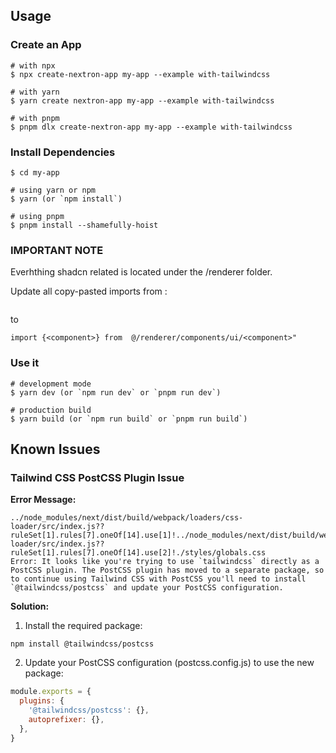 ## Usage

### Create an App

```
# with npx
$ npx create-nextron-app my-app --example with-tailwindcss

# with yarn
$ yarn create nextron-app my-app --example with-tailwindcss

# with pnpm
$ pnpm dlx create-nextron-app my-app --example with-tailwindcss
```

### Install Dependencies

```
$ cd my-app

# using yarn or npm
$ yarn (or `npm install`)

# using pnpm
$ pnpm install --shamefully-hoist
```

### IMPORTANT NOTE
Everhthing shadcn related is located under the /renderer folder.

Update all copy-pasted imports from :
```import {<component>} from  @/components/ui/<component>"
```
to 
```
import {<component>} from  @/renderer/components/ui/<component>"
```

### Use it

```
# development mode
$ yarn dev (or `npm run dev` or `pnpm run dev`)

# production build
$ yarn build (or `npm run build` or `pnpm run build`)
```

## Known Issues

### Tailwind CSS PostCSS Plugin Issue

**Error Message:**
```
../node_modules/next/dist/build/webpack/loaders/css-loader/src/index.js??ruleSet[1].rules[7].oneOf[14].use[1]!../node_modules/next/dist/build/webpack/loaders/postcss-loader/src/index.js??ruleSet[1].rules[7].oneOf[14].use[2]!./styles/globals.css
Error: It looks like you're trying to use `tailwindcss` directly as a PostCSS plugin. The PostCSS plugin has moved to a separate package, so to continue using Tailwind CSS with PostCSS you'll need to install `@tailwindcss/postcss` and update your PostCSS configuration.
```

**Solution:**
1. Install the required package:
```
npm install @tailwindcss/postcss
```

2. Update your PostCSS configuration (postcss.config.js) to use the new package:
```javascript
module.exports = {
  plugins: {
    '@tailwindcss/postcss': {},
    autoprefixer: {},
  },
}
```